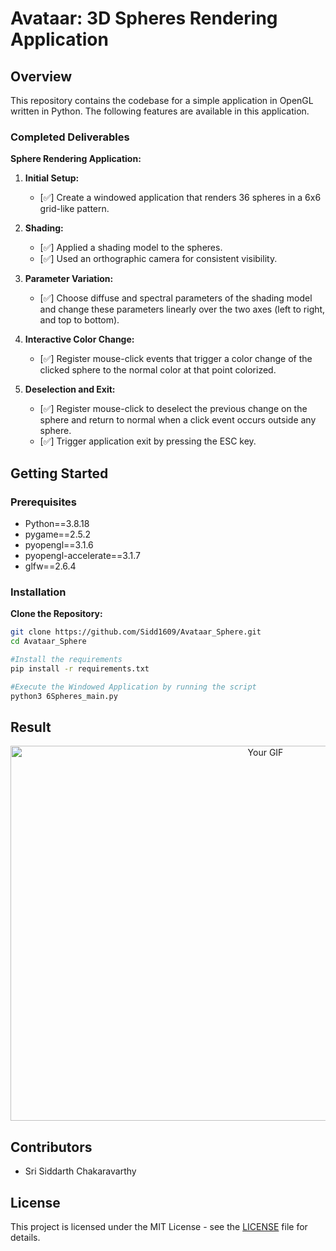 # Avataar: 3D Spheres Rendering Application

## Overview

This repository contains the codebase for a simple application in OpenGL written in Python. The following features are available in this application.

### Completed Deliverables
**Sphere Rendering Application:**
1. **Initial Setup:**
    - [✅] Create a windowed application that renders 36 spheres in a 6x6 grid-like pattern.
2. **Shading:**
    - [✅]  Applied a shading model to the spheres.
    - [✅] Used an orthographic camera for consistent visibility.

3. **Parameter Variation:**
    - [✅] Choose diffuse and spectral parameters of the shading model and change these parameters linearly over the two axes (left to right, and top to bottom).

4. **Interactive Color Change:**
    - [✅] Register mouse-click events that trigger a color change of the clicked sphere to the normal color at that point colorized.

5. **Deselection and Exit:**
    - [✅] Register mouse-click to deselect the previous change on the sphere and return to normal when a click event occurs outside any sphere.
    - [✅] Trigger application exit by pressing the ESC key.
  
## Getting Started
### Prerequisites
- Python==3.8.18
- pygame==2.5.2
- pyopengl==3.1.6
- pyopengl-accelerate==3.1.7
- glfw==2.6.4

### Installation

**Clone the Repository:**
   ```bash
   git clone https://github.com/Sidd1609/Avataar_Sphere.git
   cd Avataar_Sphere

   #Install the requirements
   pip install -r requirements.txt

   #Execute the Windowed Application by running the script
   python3 6Spheres_main.py
   ```

## Result

<p align="center">
  <img src="Main_Result.gif" alt="Your GIF" width="800" height="600">
</p>

<!--![Result GIF](Main_Result.gif)-->

## Contributors
- Sri Siddarth Chakaravarthy

## License

This project is licensed under the MIT License - see the [LICENSE](LICENSE) file for details.


